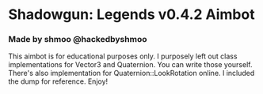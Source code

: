 # Shadowgun: Legends v0.4.2 Aimbot

### Made by shmoo @hackedbyshmoo

This aimbot is for educational purposes only. I purposely left out class implementations for Vector3 and Quaternion. You can write those yourself. There's also implementation for Quaternion::LookRotation online.
I included the dump for reference. Enjoy!